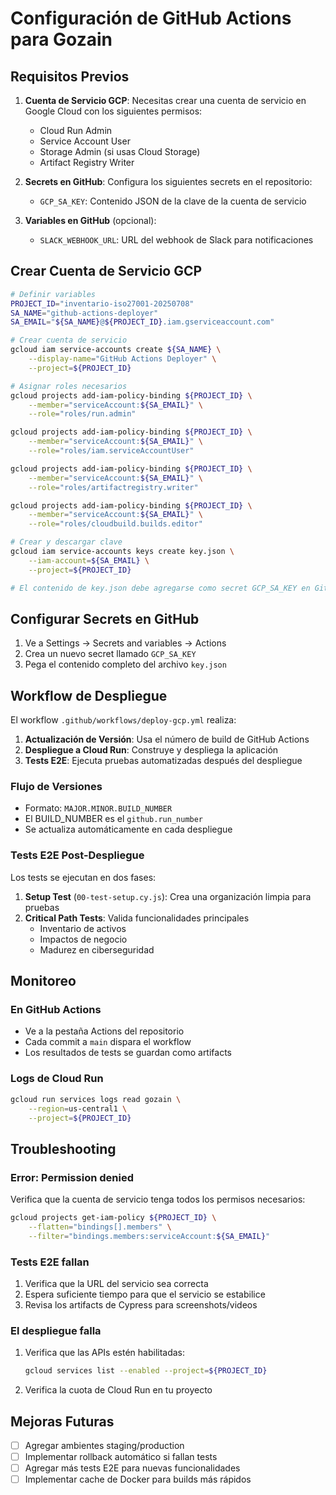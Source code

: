 # Configuración de GitHub Actions para Gozain

## Requisitos Previos

1. **Cuenta de Servicio GCP**: Necesitas crear una cuenta de servicio en Google Cloud con los siguientes permisos:
   - Cloud Run Admin
   - Service Account User
   - Storage Admin (si usas Cloud Storage)
   - Artifact Registry Writer

2. **Secrets en GitHub**: Configura los siguientes secrets en el repositorio:
   - `GCP_SA_KEY`: Contenido JSON de la clave de la cuenta de servicio

3. **Variables en GitHub** (opcional):
   - `SLACK_WEBHOOK_URL`: URL del webhook de Slack para notificaciones

## Crear Cuenta de Servicio GCP

```bash
# Definir variables
PROJECT_ID="inventario-iso27001-20250708"
SA_NAME="github-actions-deployer"
SA_EMAIL="${SA_NAME}@${PROJECT_ID}.iam.gserviceaccount.com"

# Crear cuenta de servicio
gcloud iam service-accounts create ${SA_NAME} \
    --display-name="GitHub Actions Deployer" \
    --project=${PROJECT_ID}

# Asignar roles necesarios
gcloud projects add-iam-policy-binding ${PROJECT_ID} \
    --member="serviceAccount:${SA_EMAIL}" \
    --role="roles/run.admin"

gcloud projects add-iam-policy-binding ${PROJECT_ID} \
    --member="serviceAccount:${SA_EMAIL}" \
    --role="roles/iam.serviceAccountUser"

gcloud projects add-iam-policy-binding ${PROJECT_ID} \
    --member="serviceAccount:${SA_EMAIL}" \
    --role="roles/artifactregistry.writer"

gcloud projects add-iam-policy-binding ${PROJECT_ID} \
    --member="serviceAccount:${SA_EMAIL}" \
    --role="roles/cloudbuild.builds.editor"

# Crear y descargar clave
gcloud iam service-accounts keys create key.json \
    --iam-account=${SA_EMAIL} \
    --project=${PROJECT_ID}

# El contenido de key.json debe agregarse como secret GCP_SA_KEY en GitHub
```

## Configurar Secrets en GitHub

1. Ve a Settings → Secrets and variables → Actions
2. Crea un nuevo secret llamado `GCP_SA_KEY`
3. Pega el contenido completo del archivo `key.json`

## Workflow de Despliegue

El workflow `.github/workflows/deploy-gcp.yml` realiza:

1. **Actualización de Versión**: Usa el número de build de GitHub Actions
2. **Despliegue a Cloud Run**: Construye y despliega la aplicación
3. **Tests E2E**: Ejecuta pruebas automatizadas después del despliegue

### Flujo de Versiones

- Formato: `MAJOR.MINOR.BUILD_NUMBER`
- El BUILD_NUMBER es el `github.run_number`
- Se actualiza automáticamente en cada despliegue

### Tests E2E Post-Despliegue

Los tests se ejecutan en dos fases:

1. **Setup Test** (`00-test-setup.cy.js`): Crea una organización limpia para pruebas
2. **Critical Path Tests**: Valida funcionalidades principales
   - Inventario de activos
   - Impactos de negocio
   - Madurez en ciberseguridad

## Monitoreo

### En GitHub Actions

- Ve a la pestaña Actions del repositorio
- Cada commit a `main` dispara el workflow
- Los resultados de tests se guardan como artifacts

### Logs de Cloud Run

```bash
gcloud run services logs read gozain \
    --region=us-central1 \
    --project=${PROJECT_ID}
```

## Troubleshooting

### Error: Permission denied

Verifica que la cuenta de servicio tenga todos los permisos necesarios:

```bash
gcloud projects get-iam-policy ${PROJECT_ID} \
    --flatten="bindings[].members" \
    --filter="bindings.members:serviceAccount:${SA_EMAIL}"
```

### Tests E2E fallan

1. Verifica que la URL del servicio sea correcta
2. Espera suficiente tiempo para que el servicio se estabilice
3. Revisa los artifacts de Cypress para screenshots/videos

### El despliegue falla

1. Verifica que las APIs estén habilitadas:
   ```bash
   gcloud services list --enabled --project=${PROJECT_ID}
   ```

2. Verifica la cuota de Cloud Run en tu proyecto

## Mejoras Futuras

- [ ] Agregar ambientes staging/production
- [ ] Implementar rollback automático si fallan tests
- [ ] Agregar más tests E2E para nuevas funcionalidades
- [ ] Implementar cache de Docker para builds más rápidos